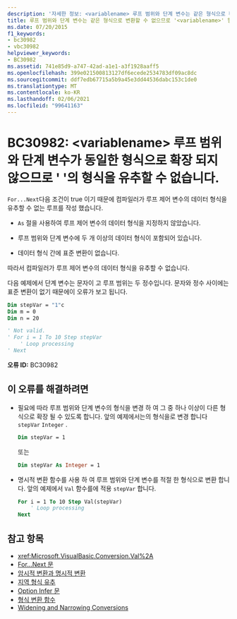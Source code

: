 ```yaml
---
description: '자세한 정보: <variablename> 루프 범위와 단계 변수는 같은 형식으로 확장 되지 않으므로 BC30982: type의 형식을 유추할 수 없습니다.'
title: 루프 범위와 단계 변수는 같은 형식으로 변환할 수 없으므로 '<variablename>' 형식을 확대 변환할 수 없습니다.
ms.date: 07/20/2015
f1_keywords:
- bc30982
- vbc30982
helpviewer_keywords:
- BC30982
ms.assetid: 741e85d9-a747-42ad-a1e1-a3f1928aaff5
ms.openlocfilehash: 399e021500813127df6ecede2534783df09ac8dc
ms.sourcegitcommit: ddf7edb67715a5b9a45e3dd44536dabc153c1de0
ms.translationtype: MT
ms.contentlocale: ko-KR
ms.lasthandoff: 02/06/2021
ms.locfileid: "99641163"
---
```

# <a name="bc30982-type-of-variablename-cannot-be-inferred-because-the-loop-bounds-and-the-step-variable-do-not-widen-to-the-same-type"></a>BC30982: \<variablename> 루프 범위와 단계 변수가 동일한 형식으로 확장 되지 않으므로 ' '의 형식을 유추할 수 없습니다.

`For...Next`다음 조건이 true 이기 때문에 컴파일러가 루프 제어 변수의 데이터 형식을 유추할 수 없는 루프를 작성 했습니다.

- `As` 절을 사용하여 루프 제어 변수의 데이터 형식을 지정하지 않았습니다.

- 루프 범위와 단계 변수에 두 개 이상의 데이터 형식이 포함되어 있습니다.

- 데이터 형식 간에 표준 변환이 없습니다.

 따라서 컴파일러가 루프 제어 변수의 데이터 형식을 유추할 수 없습니다.

 다음 예제에서 단계 변수는 문자이 고 루프 범위는 두 정수입니다. 문자와 정수 사이에는 표준 변환이 없기 때문에이 오류가 보고 됩니다.

```vb
Dim stepVar = "1"c
Dim m = 0
Dim n = 20

' Not valid.
' For i = 1 To 10 Step stepVar
    ' Loop processing
' Next
```

**오류 ID:** BC30982

## <a name="to-correct-this-error"></a>이 오류를 해결하려면

- 필요에 따라 루프 범위와 단계 변수의 형식을 변경 하 여 그 중 하나 이상이 다른 형식으로 확장 될 수 있도록 합니다. 앞의 예제에서는의 형식을로 변경 합니다 `stepVar` `Integer` .

  ```vb
  Dim stepVar = 1
  ```

  또는

  ```vb
  Dim stepVar As Integer = 1
  ```

- 명시적 변환 함수를 사용 하 여 루프 범위와 단계 변수를 적절 한 형식으로 변환 합니다. 앞의 예제에서 `Val` 함수를에 적용 `stepVar` 합니다.

  ```vb
  For i = 1 To 10 Step Val(stepVar)
      ' Loop processing
  Next
  ```

## <a name="see-also"></a>참고 항목

- <xref:Microsoft.VisualBasic.Conversion.Val%2A>
- [For...Next 문](../statements/for-next-statement.md)
- [암시적 변환과 명시적 변환](../../programming-guide/language-features/data-types/implicit-and-explicit-conversions.md)
- [지역 형식 유추](../../programming-guide/language-features/variables/local-type-inference.md)
- [Option Infer 문](../statements/option-infer-statement.md)
- [형식 변환 함수](../functions/type-conversion-functions.md)
- [Widening and Narrowing Conversions](../../programming-guide/language-features/data-types/widening-and-narrowing-conversions.md)
